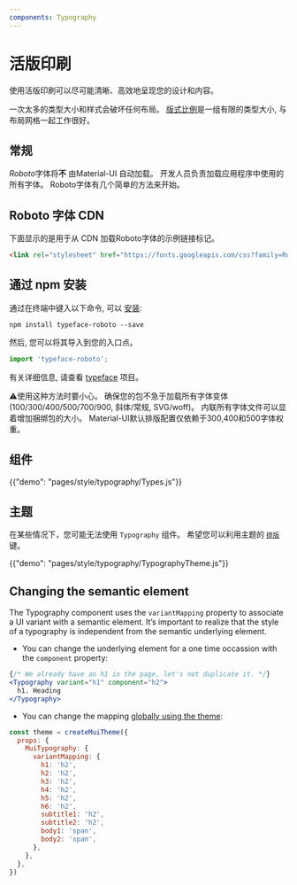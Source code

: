 ```yaml
---
components: Typography
---
```

# 活版印刷

<p class="description">使用活版印刷可以尽可能清晰、高效地呈现您的设计和内容。</p>

一次太多的类型大小和样式会破坏任何布局。 [版式比例](https://material.io/design/typography/#type-scale)是一组有限的类型大小, 与布局网格一起工作很好。

## 常规

*Roboto*字体将**不** 由Material-UI 自动加载。 开发人员负责加载应用程序中使用的所有字体。 Roboto字体有几个简单的方法来开始。

## Roboto 字体 CDN

下面显示的是用于从 CDN 加载Roboto字体的示例链接标记。

```html
<link rel="stylesheet" href="https://fonts.googleapis.com/css?family=Roboto:300,400,500">
```

## 通过 npm 安装

通过在终端中键入以下命令, 可以 [安装](https://www.npmjs.com/package/typeface-roboto):

`npm install typeface-roboto --save`

然后, 您可以将其导入到您的入口点。

```js
import 'typeface-roboto';
```

有关详细信息, 请查看 [typeface](https://github.com/KyleAMathews/typefaces/tree/master/packages/roboto) 项目。

⚠️使用这种方法时要小心。 确保您的包不急于加载所有字体变体 (100/300/400/500/700/900, 斜体/常规, SVG/woff)。 内联所有字体文件可以显着增加捆绑包的大小。 Material-UI默认排版配置仅依赖于300,400和500字体权重。

## 组件

{{"demo": "pages/style/typography/Types.js"}}

## 主题

在某些情况下，您可能无法使用 `Typography` 组件。 希望您可以利用主题的 [`排版`](/customization/default-theme/?expend-path=$.typography) 键。

{{"demo": "pages/style/typography/TypographyTheme.js"}}

## Changing the semantic element

The Typography component uses the `variantMapping` property to associate a UI variant with a semantic element. It’s important to realize that the style of a typography is independent from the semantic underlying element.

- You can change the underlying element for a one time occassion with the `component` property:

```jsx
{/* We already have an h1 in the page, let's not duplicate it. */}
<Typography variant="h1" component="h2">
  h1. Heading
</Typography>
```

- You can change the mapping [globally using the theme](/customization/themes/#properties):

```js
const theme = createMuiTheme({
  props: {
    MuiTypography: {
      variantMapping: {
        h1: 'h2',
        h2: 'h2',
        h3: 'h2',
        h4: 'h2',
        h5: 'h2',
        h6: 'h2',
        subtitle1: 'h2',
        subtitle2: 'h2',
        body1: 'span',
        body2: 'span',
      },
    },
  },
})
```